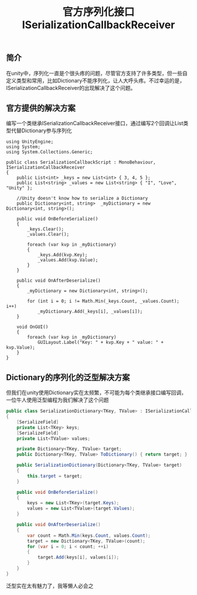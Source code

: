 ﻿---
layout: page
title: 官方序列化接口 ISerializationCallbackReceiver
category: 
    - blogs
---

## 简介

在unity中，序列化一直是个很头疼的问题，尽管官方支持了许多类型，但一些自定义类型和常用，比如Dictionary不能序列化，让人大呼头疼。不过幸运的是，ISerializationCallbackReceiver的出现解决了这个问题。


## 官方提供的解决方案

编写一个类继承ISerializationCallbackReceiver接口，通过编写2个回调让List类型代替Dictionary参与序列化
```
using UnityEngine;
using System;
using System.Collections.Generic;

public class SerializationCallbackScript : MonoBehaviour, ISerializationCallbackReceiver
{
    public List<int> _keys = new List<int> { 3, 4, 5 };
    public List<string> _values = new List<string> { "I", "Love", "Unity" };

    //Unity doesn't know how to serialize a Dictionary
    public Dictionary<int, string>  _myDictionary = new Dictionary<int, string>();

    public void OnBeforeSerialize()
    {
        _keys.Clear();
        _values.Clear();

        foreach (var kvp in _myDictionary)
        {
            _keys.Add(kvp.Key);
            _values.Add(kvp.Value);
        }
    }

    public void OnAfterDeserialize()
    {
        _myDictionary = new Dictionary<int, string>();

        for (int i = 0; i != Math.Min(_keys.Count, _values.Count); i++)
            _myDictionary.Add(_keys[i], _values[i]);
    }

    void OnGUI()
    {
        foreach (var kvp in _myDictionary)
            GUILayout.Label("Key: " + kvp.Key + " value: " + kvp.Value);
    }
}
```

## Dictionary的序列化的泛型解决方案

但我们在unity使用Dictionary实在太频繁，不可能为每个类继承接口编写回调，一位牛人使用泛型编程为我们解决了这个问题
```cs
public class SerializationDictionary<TKey, TValue> : ISerializationCallbackReceiver
{
    [SerializeField]
    private List<TKey> keys;
    [SerializeField]
    private List<TValue> values;

    private Dictionary<TKey, TValue> target;
    public Dictionary<TKey, TValue> ToDictionary() { return target; }

    public SerializationDictionary(Dictionary<TKey, TValue> target)
    {
        this.target = target;
    }

    public void OnBeforeSerialize()
    {
        keys = new List<TKey>(target.Keys);
        values = new List<TValue>(target.Values);
    }

    public void OnAfterDeserialize()
    {
        var count = Math.Min(keys.Count, values.Count);
        target = new Dictionary<TKey, TValue>(count);
        for (var i = 0; i < count; ++i)
        {
            target.Add(keys[i], values[i]);
        }
    }
}
```
泛型实在太有魅力了，我等懒人必会之


